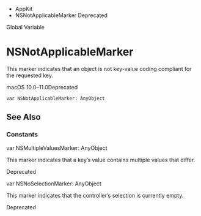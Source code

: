 

- AppKit
-  NSNotApplicableMarker Deprecated

Global Variable

# NSNotApplicableMarker

This marker indicates that an object is not key-value coding compliant for the requested key.

macOS 10.0–11.0Deprecated

``` source
var NSNotApplicableMarker: AnyObject
```

## See Also

### Constants

var NSMultipleValuesMarker: AnyObject

This marker indicates that a key’s value contains multiple values that differ.

Deprecated

var NSNoSelectionMarker: AnyObject

This marker indicates that the controller’s selection is currently empty.

Deprecated

